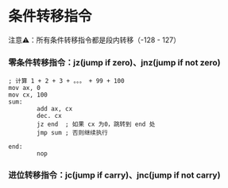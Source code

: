 # 条件转移指令



注意⚠️：所有条件转移指令都是段内转移（-128 - 127）



### 零条件转移指令：jz(jump if zero)、jnz(jump if not zero)

```assembly
; 计算 1 + 2 + 3 + 。。。 + 99 + 100
mov ax, 0
mov cx, 100
sum:
		add ax, cx
		dec. cx
		jz end	; 如果 cx 为0，跳转到 end 处
 		jmp sum ; 否则继续执行
		
end:
		nop
```



### 进位转移指令：jc(jump if carry)、jnc(jump if not carry)

```assembly
```

